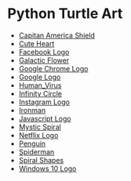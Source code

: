# Python Turtle Art

<ul>
<li><a href="https://github.com/Nukecraft5419/PythonTurtleArt/tree/main/src/python_turtle/Capitan_America_Shield">Capitan America Shield</a></li>
<li><a href="https://github.com/Nukecraft5419/PythonTurtleArt/tree/main/src/python_turtle/Cute_Heart">Cute Heart</a></li>
<li><a href="https://github.com/Nukecraft5419/PythonTurtleArt/tree/main/src/python_turtle/Facebook_Logo">Facebook Logo</a></li>
<li><a href="https://github.com/Nukecraft5419/PythonTurtleArt/tree/main/src/python_turtle/Galactic_Flower">Galactic Flower</a></li>
<li><a href="https://github.com/Nukecraft5419/PythonTurtleArt/tree/main/src/python_turtle/Google_Chrome_Logo">Google Chrome Logo</a></li>
<li><a href="https://github.com/Nukecraft5419/PythonTurtleArt/tree/main/src/python_turtle/Google_Logo">Google Logo</a></li>
<li><a href="https://github.com/Nukecraft5419/PythonTurtleArt/tree/main/src/python_turtle/Human_Virus">Human_Virus</a></li>
<li><a href="https://github.com/Nukecraft5419/PythonTurtleArt/tree/main/src/python_turtle/Infinity_Circle">Infinity Circle</a></li>
<li><a href="https://github.com/Nukecraft5419/PythonTurtleArt/tree/main/src/python_turtle/Instagram_Logo">Instagram Logo</a></li>
<li><a href="https://github.com/Nukecraft5419/PythonTurtleArt/tree/main/src/python_turtle/Ironman">Ironman</a></li>
<li><a href="https://github.com/Nukecraft5419/PythonTurtleArt/tree/main/src/python_turtle/Javascript_Logo">Javascript Logo</a></li>
<li><a href="https://github.com/Nukecraft5419/PythonTurtleArt/tree/main/src/python_turtle/Mystic_Spiral">Mystic Spiral</a></li>
<li><a href="https://github.com/Nukecraft5419/PythonTurtleArt/tree/main/src/python_turtle/Netflix_Logo">Netflix Logo</a></li>
<li><a href="https://github.com/Nukecraft5419/PythonTurtleArt/tree/main/src/python_turtle/Penguin">Penguin</a></li>
<li><a href="https://github.com/Nukecraft5419/PythonTurtleArt/tree/main/src/python_turtle/Spiderman">Spiderman</a></li>
<li><a href="https://github.com/Nukecraft5419/PythonTurtleArt/tree/main/src/python_turtle/Spiral_Shapes">Spiral Shapes</a></li>
<li><a href="https://github.com/Nukecraft5419/PythonTurtleArt/tree/main/src/python_turtle/Windows10_Logo">Windows 10 Logo</a></li>
</ul>